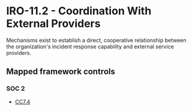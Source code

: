 # IRO-11.2 - Coordination With External Providers
Mechanisms exist to establish a direct, cooperative relationship between the organization's incident response capability and external service providers.
## Mapped framework controls
### SOC 2
- [CC7.4](../soc2/cc74.md)